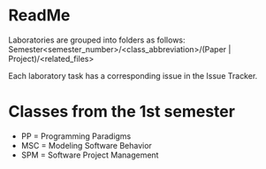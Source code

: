 ReadMe
======
Laboratories are grouped into folders as follows:  
Semester<semester_number>/<class_abbreviation>/(Paper | Project)/<related_files>

Each laboratory task has a corresponding issue in the Issue Tracker.

Classes from the 1st semester
=============================
* PP  = Programming Paradigms
* MSC = Modeling Software Behavior
* SPM = Software Project Management
